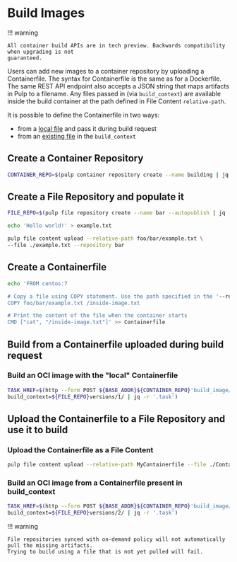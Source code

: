 # Build Images

!!! warning

    All container build APIs are in tech preview. Backwards compatibility when upgrading is not
    guaranteed.

Users can add new images to a container repository by uploading a Containerfile. The syntax for
Containerfile is the same as for a Dockerfile. The same REST API endpoint also accepts a JSON
string that maps artifacts in Pulp to a filename. Any files passed in (via `build_context`) are
available inside the build container at the path defined in File Content `relative-path`.

It is possible to define the Containerfile in two ways:
* from a [local file](site:pulp_container/docs/admin/guides/build-image#build-from-a-containerfile-uploaded-during-build-request) and pass it during build request
* from an [existing file](site:pulp_container/docs/admin/guides/build-image#upload-the-containerfile-as-a-file-content) in the `build_context`

## Create a Container Repository

```bash
CONTAINER_REPO=$(pulp container repository create --name building | jq -r '.pulp_href')
```

## Create a File Repository and populate it

```bash
FILE_REPO=$(pulp file repository create --name bar --autopublish | jq -r '.pulp_href')

echo 'Hello world!' > example.txt

pulp file content upload --relative-path foo/bar/example.txt \
--file ./example.txt --repository bar
```

## Create a Containerfile

```bash
echo 'FROM centos:7

# Copy a file using COPY statement. Use the path specified in the '--relative-path' parameter.
COPY foo/bar/example.txt /inside-image.txt

# Print the content of the file when the container starts
CMD ["cat", "/inside-image.txt"]' >> Containerfile
```


## Build from a Containerfile uploaded during build request

### Build an OCI image with the "local" Containerfile

```bash
TASK_HREF=$(http --form POST ${BASE_ADDR}${CONTAINER_REPO}'build_image/' "containerfile@./Containerfile" \
build_context=${FILE_REPO}versions/1/ | jq -r '.task')
```


## Upload the Containerfile to a File Repository and use it to build

### Upload the Containerfile as a File Content

```bash
pulp file content upload --relative-path MyContainerfile --file ./Containerfile --repository bar
```

### Build an OCI image from a Containerfile present in build_context

```bash
TASK_HREF=$(http --form POST ${BASE_ADDR}${CONTAINER_REPO}'build_image/' containerfile_name=MyContainerfile \
build_context=${FILE_REPO}versions/2/ | jq -r '.task')
```


!!! warning

    File repositories synced with on-demand policy will not automatically pull the missing artifacts.
    Trying to build using a file that is not yet pulled will fail.
